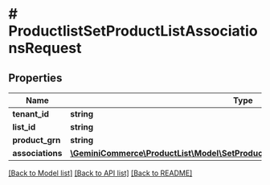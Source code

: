 # # ProductlistSetProductListAssociationsRequest


## Properties 


Name | Type | Description | Notes
------------ | ------------- | ------------- | -------------
**tenant_id**| **string** |   | [optional]
**list_id**| **string** |   | [optional]
**product_grn**| **string** |   | [optional]
**associations**| [**\GeminiCommerce\ProductList\Model\SetProductListAssociationsRequestAssociation[]**](SetProductListAssociationsRequestAssociation.md) |   | [optional]


[[Back to Model list]](../../README.md#models) [[Back to API list]](../../README.md#endpoints) [[Back to README]](../../README.md)

